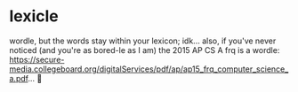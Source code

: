 # lexicle
wordle, but the words stay within your lexicon; idk...
also, if you've never noticed (and you're as bored-le as I am) the 2015 AP CS A frq  is a wordle: https://secure-media.collegeboard.org/digitalServices/pdf/ap/ap15_frq_computer_science_a.pdf... :shrug:
